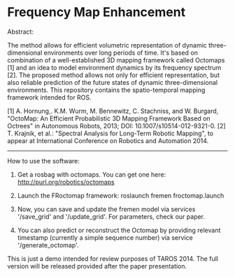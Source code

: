 Frequency Map Enhancement
======

Abstract:

The method allows for efficient volumetric representation of dynamic three-dimensional environments over long periods of time.
It's based on combination of a well-established 3D mapping framework called Octomaps [1] and an idea to model environment dynamics by its frequency spectrum [2].
The proposed method allows not only for efficient representation, but also reliable prediction of the future states of dynamic three-dimensional environments.
This repository contains the spatio-temporal mapping framework intended for ROS.

[1] A. Hornung,. K.M. Wurm, M. Bennewitz, C. Stachniss, and W. Burgard, "OctoMap: An Efficient Probabilistic 3D Mapping Framework Based on Octrees" in Autonomous Robots, 2013; DOI: 10.1007/s10514-012-9321-0.
[2] T. Krajnik, et al.: "Spectral Analysis for Long-Term Robotic Mapping", to appear at International Conference on Robotics and Automation 2014. 


-----------------------------------------------

How to use the software:

1)  Get a rosbag with octomaps. You can get one here: http://purl.org/robotics/octomaps

2)  Launch the FRoctomap framework: roslaunch fremen froctomap.launch 

3)  Now, you can save and update the fremen model via services '/save_grid' and  '/update_grid'. For parameters, check our paper.

4)  You can also predict or reconstruct the Octomap by providing relevant timestamp (currently a simple sequence number) via service '/generate_octomap'.

This is just a demo intended for review purposes of TAROS 2014. 
The full version will be released provided after the paper presentation. 
